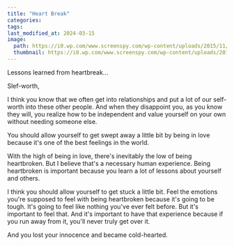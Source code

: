 ```yaml
---
title: "Heart Break"
categories:
tags:
last_modified_at: 2024-03-15
image: 
  path: https://i0.wp.com/www.screenspy.com/wp-content/uploads/2015/11/141252_8832.jpg?w=1000&ssl=1
  thumbnail: https://i0.wp.com/www.screenspy.com/wp-content/uploads/2015/11/141252_8832.jpg?w=1000&ssl=1
---
```

Lessons learned from heartbreak...

Slef-worth,

I think you know that we often get into relationships and put a lot of our self-worth into these other people. And when they disappoint you, as you know they will, you realize how to be independent and value yourself on your own without needing someone else.

You should allow yourself to get swept away a little bit by being in love because it's one of the best feelings in the world. 

With the high of being in love, there's inevitably the low of being heartbroken. But I believe that's a necessary human experience. Being heartbroken is important because you learn a lot of lessons about yourself and others. 

I think you should allow yourself to get stuck a little bit. Feel the emotions you're supposed to feel with being heartbroken because it's going to be tough. It's going to feel like nothing you've ever felt before. But it's important to feel that. And it's important to have that experience because if you run away from it, you'll never truly get over it.

And you lost your innocence and became cold-hearted.






